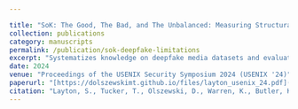 ```yaml
---

title: "SoK: The Good, The Bad, and The Unbalanced: Measuring Structural Limitations of Deepfake Media Datasets"
collection: publications
category: manuscripts
permalink: /publication/sok-deepfake-limitations
excerpt: "Systematizes knowledge on deepfake media datasets and evaluates their structural limitations."
date: 2024
venue: "Proceedings of the USENIX Security Symposium 2024 (USENIX '24)"
paperurl: "[https://dolszewskimt.github.io/files/layton_usenix_24.pdf](https://dolszewskimt.github.io/files/layton_usenix_24.pdf)"
citation: "Layton, S., Tucker, T., Olszewski, D., Warren, K., Butler, K., & Traynor, P. (2024). SoK: The Good, The Bad, and The Unbalanced: Measuring Structural Limitations of Deepfake Media Datasets. In Proceedings of the USENIX Security Symposium 2024 (USENIX '24)."
---
```

